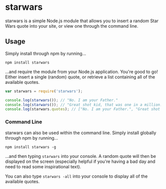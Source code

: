# starwars

starwars is a simple Node.js module that allows you to insert a random Star Wars quote into your site, or view one through the command line.

## Usage

Simply install through npm by running...

    npm install starwars

...and require the module from your Node.js application. You're good to go! Either insert a single (random) quote, or retrieve a list containing all of the available quotes.

```javascript
var starwars = require('starwars');

console.log(starwars()); // "No. I am your Father."
console.log(starwars()); // "Great shot kid, that was one in a million."
console.log(starwars.quotes); // ["No. I am your Father.", "Great shot kid, that was one in a million.",...]
```

### Command Line

starwars can also be used within the command line. Simply install globally through npm by running...

    npm install starwars -g

...and then typing `starwars` into your console. A random quote will then be displayed on the screen (especially helpful if you're having a bad day and need to read some inspirational text).

You can also type `starwars -all` into your console to display all of the available quotes.
